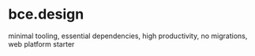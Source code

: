 # bce.design
minimal tooling, essential dependencies, high productivity, no migrations, web platform starter
